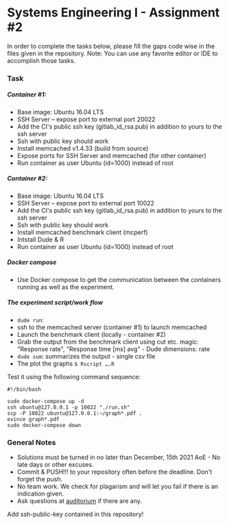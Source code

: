 # Systems Engineering I - Assignment #2 #

In order to complete the tasks below, please fill the gaps code wise in the files given in the repository. Note: You can use any favorite editor or IDE to accomplish those tasks.

### Task ###

##### Container #1: #####
* Base image: Ubuntu 16.04 LTS
* SSH Server – expose port to external port 20022
* Add the CI's public ssh key (gitlab_id_rsa.pub) in addition to yours to the ssh server
* Ssh with public key should work
* Install memcached v1.4.33 (build from source)
* Expose ports for SSH Server and memcached (for other container)
* Run container as user Ubuntu (id=1000) instead of root

##### Container #2: #####
* Base image: Ubuntu 16.04 LTS
* SSH Server – expose port to external port 10022
* Add the CI's public ssh key (gitlab_id_rsa.pub) in addition to yours to the ssh server
* Ssh with public key should work
* Install memcached benchmark client (mcperf)
* Intstall Dude & R
* Run container as user Ubuntu (id=1000) instead of root


##### Docker compose #####
* Use Docker compose to get the communication between the containers running as well as the experiment.

##### The experiment script/work flow #####
* ```dude run```:
* ssh to the memcached server (container #1) to launch memcached
* Launch the benchmark client (locally - container #2)
* Grab the output from the benchmark client using cut etc. magic: "Response rate", "Response time [ms] avg" - Dude dimensions: rate 
* ```dude sum```: summarizes the output - single csv file
* The plot the graphs ```$ Rscript ….R```

Test it using the following command sequence:
```
#!/bin/bash

sudo docker-compose up -d
ssh ubuntu@127.0.0.1 -p 10022 "./run.sh"
scp -P 10022 ubuntu@127.0.0.1:~/graph*.pdf .
evince graph*.pdf
sudo docker-compose down
```

### General Notes ###
* Solutions must be turned in no later than December, 15th 2021 AoE - No late days or other excuses.
* Commit & PUSH!!! to your repository often before the deadline. Don't forget the push.
* No team work. We check for plagarism and will let you fail if there is an indication given.
* Ask questions at [auditorium](https://auditorium.inf.tu-dresden.de) if there are any.

Add ssh-public-key contained in this repository!
